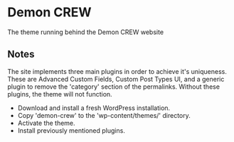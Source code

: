 
Demon CREW
===

The theme running behind the Demon CREW website

Notes
---------------

The site implements three main plugins in order to achieve it's uniqueness. These are Advanced Custom Fields, Custom Post Types UI, and a generic plugin to remove the 'category' section of the permalinks. Without these plugins, the theme will not function.


* Download and install a fresh WordPress installation.
* Copy 'demon-crew' to the 'wp-content/themes/' directory.
* Activate the theme.
* Install previously mentioned plugins.
